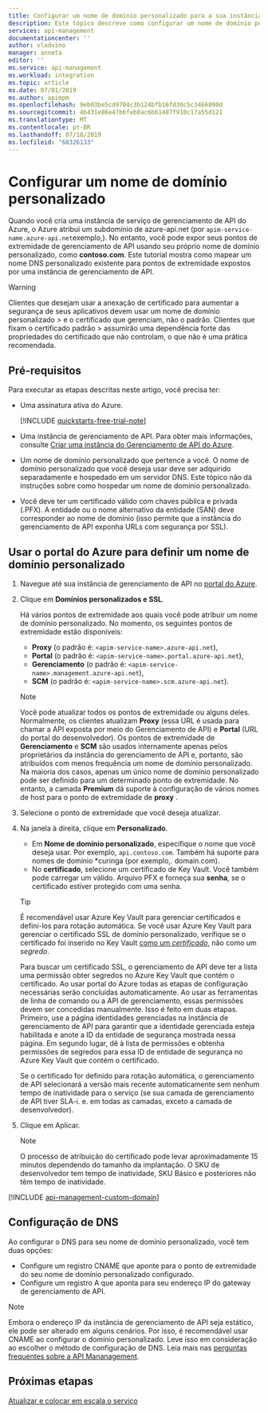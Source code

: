 ```yaml
---
title: Configurar um nome de domínio personalizado para a sua instância de Gerenciamento de API do Azure | Microsoft Docs
description: Este tópico descreve como configurar um nome de domínio personalizado para sua instância de Gerenciamento de API do Azure.
services: api-management
documentationcenter: ''
author: vladvino
manager: anneta
editor: ''
ms.service: api-management
ms.workload: integration
ms.topic: article
ms.date: 07/01/2019
ms.author: apimpm
ms.openlocfilehash: 9eb03be5cd9704c3b124bfb16fd30c5c3466890d
ms.sourcegitcommit: 4b431e86e47b6feb8ac6b61487f910c17a55d121
ms.translationtype: MT
ms.contentlocale: pt-BR
ms.lasthandoff: 07/18/2019
ms.locfileid: "68326133"
---
```

# <a name="configure-a-custom-domain-name"></a>Configurar um nome de domínio personalizado

Quando você cria uma instância de serviço de gerenciamento de API do Azure, o Azure atribui um subdomínio de azure-api.net (por `apim-service-name.azure-api.net`exemplo,). No entanto, você pode expor seus pontos de extremidade de gerenciamento de API usando seu próprio nome de domínio personalizado, como **contoso.com**. Este tutorial mostra como mapear um nome DNS personalizado existente para pontos de extremidade expostos por uma instância de gerenciamento de API.

> [!WARNING]
> Clientes que desejam usar a anexação de certificado para aumentar a segurança de seus aplicativos devem usar um nome de domínio personalizado > e o certificado que gerenciam, não o padrão. Clientes que fixam o certificado padrão > assumirão uma dependência forte das propriedades do certificado que não controlam, o que não é uma prática recomendada.

## <a name="prerequisites"></a>Pré-requisitos

Para executar as etapas descritas neste artigo, você precisa ter:

-   Uma assinatura ativa do Azure.

    [!INCLUDE [quickstarts-free-trial-note](../../includes/quickstarts-free-trial-note.md)]

-   Uma instância de gerenciamento de API. Para obter mais informações, consulte [Criar uma instância do Gerenciamento de API do Azure](get-started-create-service-instance.md).
-   Um nome de domínio personalizado que pertence a você. O nome de domínio personalizado que você deseja usar deve ser adquirido separadamente e hospedado em um servidor DNS. Este tópico não dá instruções sobre como hospedar um nome de domínio personalizado.
-   Você deve ter um certificado válido com chaves pública e privada (.PFX). A entidade ou o nome alternativo da entidade (SAN) deve corresponder ao nome de domínio (isso permite que a instância do gerenciamento de API exponha URLs com segurança por SSL).

## <a name="use-the-azure-portal-to-set-a-custom-domain-name"></a>Usar o portal do Azure para definir um nome de domínio personalizado

1. Navegue até sua instância de gerenciamento de API no [portal do Azure](https://portal.azure.com/).
1. Clique em **Domínios personalizados e SSL**.

    Há vários pontos de extremidade aos quais você pode atribuir um nome de domínio personalizado. No momento, os seguintes pontos de extremidade estão disponíveis:

    - **Proxy** (o padrão é: `<apim-service-name>.azure-api.net`),
    - **Portal** (o padrão é: `<apim-service-name>.portal.azure-api.net`),
    - **Gerenciamento** (o padrão é: `<apim-service-name>.management.azure-api.net`),
    - **SCM** (o padrão é: `<apim-service-name>.scm.azure-api.net`).

    > [!NOTE]
    > Você pode atualizar todos os pontos de extremidade ou alguns deles. Normalmente, os clientes atualizam **Proxy** (essa URL é usada para chamar a API exposta por meio do Gerenciamento de API) e **Portal** (URL do portal do desenvolvedor). Os pontos de extremidade de **Gerenciamento** e **SCM** são usados internamente apenas pelos proprietários da instância do gerenciamento de API e, portanto, são atribuídos com menos frequência um nome de domínio personalizado. Na maioria dos casos, apenas um único nome de domínio personalizado pode ser definido para um determinado ponto de extremidade. No entanto, a camada **Premium** dá suporte à configuração de vários nomes de host para o ponto de extremidade de **proxy** .

1. Selecione o ponto de extremidade que você deseja atualizar.
1. Na janela à direita, clique em **Personalizado**.

    - Em **Nome de domínio personalizado**, especifique o nome que você deseja usar. Por exemplo, `api.contoso.com`. Também há suporte para nomes de domínio \*curinga (por exemplo,. domain.com).
    - No **certificado**, selecione um certificado de Key Vault. Você também pode carregar um válido. Arquivo PFX e forneça sua **senha**, se o certificado estiver protegido com uma senha.

    > [!TIP]
    > É recomendável usar Azure Key Vault para gerenciar certificados e defini-los para rotação automática.
    > Se você usar Azure Key Vault para gerenciar o certificado SSL de domínio personalizado, verifique se o certificado foi inserido no Key Vault [como um _certificado_](https://docs.microsoft.com/rest/api/keyvault/CreateCertificate/CreateCertificate), não como um _segredo_.
    >
    > Para buscar um certificado SSL, o gerenciamento de API deve ter a lista uma permissão obter segredos no Azure Key Vault que contém o certificado. Ao usar portal do Azure todas as etapas de configuração necessárias serão concluídas automaticamente. Ao usar as ferramentas de linha de comando ou a API de gerenciamento, essas permissões devem ser concedidas manualmente. Isso é feito em duas etapas. Primeiro, use a página identidades gerenciadas na instância de gerenciamento de API para garantir que a identidade gerenciada esteja habilitada e anote a ID da entidade de segurança mostrada nessa página. Em segundo lugar, dê à lista de permissões e obtenha permissões de segredos para essa ID de entidade de segurança no Azure Key Vault que contém o certificado.
    >
    > Se o certificado for definido para rotação automática, o gerenciamento de API selecionará a versão mais recente automaticamente sem nenhum tempo de inatividade para o serviço (se sua camada de gerenciamento de API tiver SLA-i. e. em todas as camadas, exceto a camada de desenvolvedor).

1. Clique em Aplicar.

    > [!NOTE]
    > O processo de atribuição do certificado pode levar aproximadamente 15 minutos dependendo do tamanho da implantação. O SKU de desenvolvedor tem tempo de inatividade, SKU Básico e posteriores não têm tempo de inatividade.

[!INCLUDE [api-management-custom-domain](../../includes/api-management-custom-domain.md)]

## <a name="dns-configuration"></a>Configuração de DNS

Ao configurar o DNS para seu nome de domínio personalizado, você tem duas opções:

- Configure um registro CNAME que aponte para o ponto de extremidade do seu nome de domínio personalizado configurado.
- Configure um registro A que aponta para seu endereço IP do gateway de gerenciamento de API.

> [!NOTE]
> Embora o endereço IP da instância de gerenciamento de API seja estático, ele pode ser alterado em alguns cenários. Por isso, é recomendável usar CNAME ao configurar o domínio personalizado. Leve isso em consideração ao escolher o método de configuração de DNS. Leia mais nas [perguntas frequentes sobre a API Mananagement](https://docs.microsoft.com/azure/api-management/api-management-faq#is-the-api-management-gateway-ip-address-constant-can-i-use-it-in-firewall-rules).

## <a name="next-steps"></a>Próximas etapas

[Atualizar e colocar em escala o serviço](upgrade-and-scale.md)
